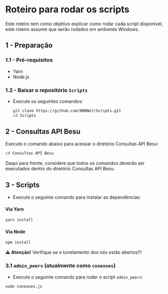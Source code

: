 # Roteiro para rodar os scripts

Este roteiro tem como objetivo explicar como rodar cada script disponível, este roteiro assume que serão rodados em ambiente Windows.

## 1 - Preparação

### 1.1 - Pré-requisitos

- Yarn
- Node.js

### 1.2 - Baixar o repositório `Scripts`

- Execute os seguintes comandos:

  ```bash
  git clone https://github.com/RBBNet/Scripts.git
  cd Scripts
  
  ```

## 2 - Consultas API Besu

Execute o comando abaixo para acessar o diretório Consultas API Besu: 

```bash
cd Consultas API Besu

```

Daqui para frente, considere que todos os comandos deverão ser executados dentro do diretório Consultas API Besu.

## 3 - Scripts

- Execute o seguinte comando para instalar as dependências:

#### **Via Yarn**

```bash
yarn install

```

#### **Via Node**

```bash
npm install

```

 ⚠️ **Atenção!** Verifique se o tunelamento dos nós estão abertos!!!


### 3.1 `admin_peers` (atualmente como `conexoes`)

- Execute o seguinte comando para rodar o script `admin_peers`:

```bash
node conexoes.js

```
